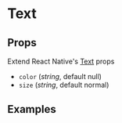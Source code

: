 # Text

## Props
Extend React Native's [Text](https://facebook.github.io/react-native/docs/text#props) props
- `color` (_string_, default null)
- `size` (_string_, default normal)

## Examples

```jsx

```
